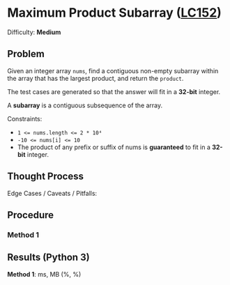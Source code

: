 # Maximum Product Subarray ([LC152](https://leetcode.com/problems/maximum-product-subarray/))
Difficulty: **Medium**

## Problem

Given an integer array `nums`, find a contiguous non-empty subarray within the array that has the largest product, and return the `product`.

The test cases are generated so that the answer will fit in a **32-bit** integer.

A **subarray** is a contiguous subsequence of the array.

Constraints:
- `1 <= nums.length <= 2 * 10⁴`
- `-10 <= nums[i] <= 10`
- The product of any prefix or suffix of nums is **guaranteed** to fit in a **32-bit** integer.

## Thought Process

Edge Cases / Caveats / Pitfalls:

## Procedure

### Method 1

## Results (Python 3)

**Method 1**:  ms,  MB (%, %)
